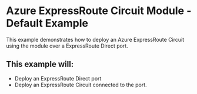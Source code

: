 # Azure ExpressRoute Circuit Module - Default Example

This example demonstrates how to deploy an Azure ExpressRoute Circuit using the module over a ExpressRoute Direct port.

## This example will:
 - Deploy an ExpressRoute Direct port
 - Deploy an ExpressRoute Circuit connected to the port.

